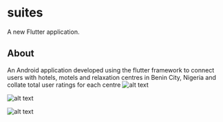 # suites

A new Flutter application.

## About

An Android application developed using the flutter framework to connect users with hotels, motels and relaxation centres in Benin City, Nigeria and collate total user ratings for each centre
![alt text](https://firebasestorage.googleapis.com/v0/b/suites-63800.appspot.com/o/suite1.png?alt=media&token=de58b0b3-a074-41c4-b474-500a417b5dae)

![alt text](https://firebasestorage.googleapis.com/v0/b/suites-63800.appspot.com/o/Suite2.png?alt=media&token=aed8f4e5-7b38-42b9-9b26-088f0236591b)

![alt text](https://firebasestorage.googleapis.com/v0/b/suites-63800.appspot.com/o/suite3.png?alt=media&token=8980d07a-a22c-4f48-8969-07c944b2da89)




